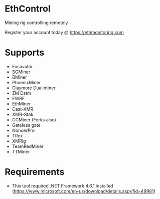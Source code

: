 # EthControl
Mining rig controlling remotely

Register your account today @ https://ethmonitoring.com

# Supports

- Excavator
- SGMiner
- BMiner
- PhoenixMiner
- Claymore Dual miner
- ZM Dstm
- EWBF
- EthMiner
- Cast-XMR
- XMR-Stak
- CCMiner (Forks also)
- Gateless gate
- NoncerPro
- TRex
- XMRig
- TeamRedMiner
- TTMiner

# Requirements

- This tool required .NET Framework 4.6.1 installed (https://www.microsoft.com/en-us/download/details.aspx?id=49981)
